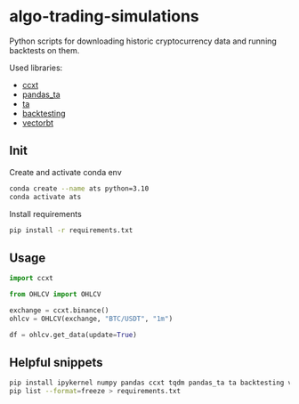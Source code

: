 # algo-trading-simulations

Python scripts for downloading historic cryptocurrency data and running backtests on them.

Used libraries:
- [ccxt](https://github.com/ccxt/ccxt)
- [pandas_ta](https://github.com/twopirllc/pandas-ta)
- [ta](https://github.com/bukosabino/ta)
- [backtesting](https://github.com/kernc/backtesting.py)
- [vectorbt](https://github.com/polakowo/vectorbt)

## Init

Create and activate conda env
```bash
conda create --name ats python=3.10
conda activate ats
```

Install requirements
```bash
pip install -r requirements.txt
```

## Usage

```python
import ccxt

from OHLCV import OHLCV

exchange = ccxt.binance()
ohlcv = OHLCV(exchange, "BTC/USDT", "1m")

df = ohlcv.get_data(update=True)
```

## Helpful snippets

```bash
pip install ipykernel numpy pandas ccxt tqdm pandas_ta ta backtesting vectorbt matplotlib plotly seaborn
pip list --format=freeze > requirements.txt
```
